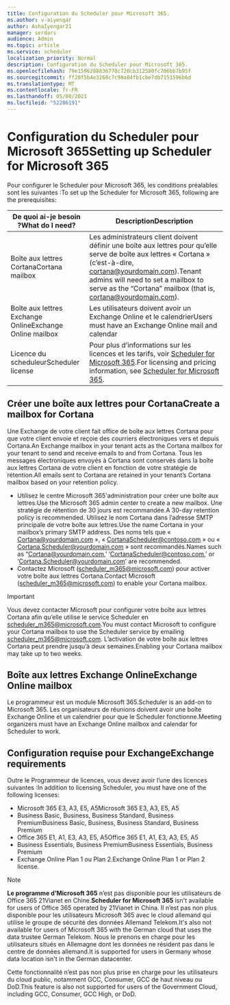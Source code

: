 ```yaml
---
title: Configuration du Scheduler pour Microsoft 365.
ms.author: v-aiyengar
author: AshaIyengar21
manager: serdars
audience: Admin
ms.topic: article
ms.service: scheduler
localization_priority: Normal
description: Configuration du Scheduler pour Microsoft 365.
ms.openlocfilehash: 79e1596288836770c720cb312580fc706bb7b95f
ms.sourcegitcommit: ff20f5b4e3268c7c98a84fb1cbe7db7151596b6d
ms.translationtype: MT
ms.contentlocale: fr-FR
ms.lasthandoff: 05/08/2021
ms.locfileid: "52286191"
---
```

# <a name="setting-up-scheduler-for-microsoft-365"></a><span data-ttu-id="68cd5-103">Configuration du Scheduler pour Microsoft 365</span><span class="sxs-lookup"><span data-stu-id="68cd5-103">Setting up Scheduler for Microsoft 365</span></span>

<span data-ttu-id="68cd5-104">Pour configurer le Scheduler pour Microsoft 365, les conditions préalables sont les suivantes :</span><span class="sxs-lookup"><span data-stu-id="68cd5-104">To set up the Scheduler for Microsoft 365, following are the prerequisites:</span></span>

|<span data-ttu-id="68cd5-105">**De quoi ai-je besoin ?**</span><span class="sxs-lookup"><span data-stu-id="68cd5-105">**What do I need?**</span></span> |<span data-ttu-id="68cd5-106">**Description**</span><span class="sxs-lookup"><span data-stu-id="68cd5-106">**Description**</span></span> |
|-------------------|-------------|
|<span data-ttu-id="68cd5-107">Boîte aux lettres Cortana</span><span class="sxs-lookup"><span data-stu-id="68cd5-107">Cortana mailbox</span></span> |<span data-ttu-id="68cd5-108">Les administrateurs client doivent définir une boîte aux lettres pour qu’elle serve de boîte aux lettres « Cortana » (c’est-à-dire, cortana@yourdomain.com).</span><span class="sxs-lookup"><span data-stu-id="68cd5-108">Tenant admins will need to set a mailbox to serve as the “Cortana” mailbox (that is, cortana@yourdomain.com).</span></span>         |
|<span data-ttu-id="68cd5-109">Boîte aux lettres Exchange Online</span><span class="sxs-lookup"><span data-stu-id="68cd5-109">Exchange Online mailbox</span></span> |<span data-ttu-id="68cd5-110">Les utilisateurs doivent avoir un Exchange Online et le calendrier</span><span class="sxs-lookup"><span data-stu-id="68cd5-110">Users must have an Exchange Online mail and calendar</span></span>         |
|<span data-ttu-id="68cd5-111">Licence du scheduleur</span><span class="sxs-lookup"><span data-stu-id="68cd5-111">Scheduler license</span></span> |<span data-ttu-id="68cd5-112">Pour plus d’informations sur les licences et les tarifs, voir [Scheduler for Microsoft 365](https://www.microsoft.com/microsoft-365/meeting-scheduler-pricing).</span><span class="sxs-lookup"><span data-stu-id="68cd5-112">For licensing and pricing information, see [Scheduler for Microsoft 365](https://www.microsoft.com/microsoft-365/meeting-scheduler-pricing).</span></span>        |

## <a name="create-a-mailbox-for-cortana"></a><span data-ttu-id="68cd5-113">Créer une boîte aux lettres pour Cortana</span><span class="sxs-lookup"><span data-stu-id="68cd5-113">Create a mailbox for Cortana</span></span>
<span data-ttu-id="68cd5-114">Une Exchange de votre client fait office de boîte aux lettres Cortana pour que votre client envoie et reçoie des courriers électroniques vers et depuis Cortana.</span><span class="sxs-lookup"><span data-stu-id="68cd5-114">An Exchange mailbox in your tenant acts as the Cortana mailbox for your tenant to send and receive emails to and from Cortana.</span></span> <span data-ttu-id="68cd5-115">Tous les messages électroniques envoyés à Cortana sont conservés dans la boîte aux lettres Cortana de votre client en fonction de votre stratégie de rétention.</span><span class="sxs-lookup"><span data-stu-id="68cd5-115">All emails sent to Cortana are retained in your tenant’s Cortana mailbox based on your retention policy.</span></span>

- <span data-ttu-id="68cd5-116">Utilisez le centre Microsoft 365'administration pour créer une boîte aux lettres.</span><span class="sxs-lookup"><span data-stu-id="68cd5-116">Use the Microsoft 365 admin center to create a new mailbox.</span></span> <span data-ttu-id="68cd5-117">Une stratégie de rétention de 30 jours est recommandée.</span><span class="sxs-lookup"><span data-stu-id="68cd5-117">A 30-day retention policy is recommended.</span></span> <span data-ttu-id="68cd5-118">Utilisez le nom Cortana dans l’adresse SMTP principale de votre boîte aux lettres.</span><span class="sxs-lookup"><span data-stu-id="68cd5-118">Use the name Cortana in your mailbox’s primary SMTP address.</span></span> <span data-ttu-id="68cd5-119">Des noms tels que « Cortana@yourdomain.com », « CortanaScheduler@contoso.com » ou « Cortana.Scheduler@yourdomain.com » sont recommandés.</span><span class="sxs-lookup"><span data-stu-id="68cd5-119">Names such as “Cortana@yourdomain.com,’ ‘CortanaScheduler@contoso.com,’ or ‘Cortana.Scheduler@yourdomain.com’ are recommended.</span></span>
- <span data-ttu-id="68cd5-120">Contactez Microsoft (scheduler_m365@microsoft.com) pour activer votre boîte aux lettres Cortana.</span><span class="sxs-lookup"><span data-stu-id="68cd5-120">Contact Microsoft (scheduler_m365@microsoft.com) to enable your Cortana mailbox.</span></span> 

> [!IMPORTANT]
> <span data-ttu-id="68cd5-121">Vous devez contacter Microsoft pour configurer votre boîte aux lettres Cortana afin qu’elle utilise le service Scheduler en scheduler_m365@microsoft.com.</span><span class="sxs-lookup"><span data-stu-id="68cd5-121">You must contact Microsoft to configure your Cortana mailbox to use the Scheduler service by emailing scheduler_m365@microsoft.com.</span></span> <span data-ttu-id="68cd5-122">L’activation de votre boîte aux lettres Cortana peut prendre jusqu’à deux semaines.</span><span class="sxs-lookup"><span data-stu-id="68cd5-122">Enabling your Cortana mailbox may take up to two weeks.</span></span>

## <a name="exchange-online-mailbox"></a><span data-ttu-id="68cd5-123">Boîte aux lettres Exchange Online</span><span class="sxs-lookup"><span data-stu-id="68cd5-123">Exchange Online mailbox</span></span>
<span data-ttu-id="68cd5-124">Le programmeur est un module Microsoft 365.</span><span class="sxs-lookup"><span data-stu-id="68cd5-124">Scheduler is an add-on to Microsoft 365.</span></span> <span data-ttu-id="68cd5-125">Les organisateurs de réunions doivent avoir une boîte Exchange Online et un calendrier pour que le Scheduler fonctionne.</span><span class="sxs-lookup"><span data-stu-id="68cd5-125">Meeting organizers must have an Exchange Online mailbox and calendar for Scheduler to work.</span></span>

## <a name="exchange-requirements"></a><span data-ttu-id="68cd5-126">Configuration requise pour Exchange</span><span class="sxs-lookup"><span data-stu-id="68cd5-126">Exchange requirements</span></span>

<span data-ttu-id="68cd5-127">Outre le Programmeur de licences, vous devez avoir l’une des licences suivantes :</span><span class="sxs-lookup"><span data-stu-id="68cd5-127">In addition to licensing Scheduler, you must have one of the following licenses:</span></span>

- <span data-ttu-id="68cd5-128">Microsoft 365 E3, A3, E5, A5</span><span class="sxs-lookup"><span data-stu-id="68cd5-128">Microsoft 365 E3, A3, E5, A5</span></span>
- <span data-ttu-id="68cd5-129">Business Basic, Business, Business Standard, Business Premium</span><span class="sxs-lookup"><span data-stu-id="68cd5-129">Business Basic, Business, Business Standard, Business Premium</span></span>
- <span data-ttu-id="68cd5-130">Office 365 E1, A1, E3, A3, E5, A5</span><span class="sxs-lookup"><span data-stu-id="68cd5-130">Office 365 E1, A1, E3, A3, E5, A5</span></span>
- <span data-ttu-id="68cd5-131">Business Essentials, Business Premium</span><span class="sxs-lookup"><span data-stu-id="68cd5-131">Business Essentials, Business Premium</span></span>
- <span data-ttu-id="68cd5-132">Exchange Online Plan 1 ou Plan 2.</span><span class="sxs-lookup"><span data-stu-id="68cd5-132">Exchange Online Plan 1 or Plan 2 license.</span></span> 

> [!Note]
> <span data-ttu-id="68cd5-133">**Le programme d’Microsoft 365** n’est pas disponible pour les utilisateurs de Office 365 21Vianet en Chine.</span><span class="sxs-lookup"><span data-stu-id="68cd5-133">**Scheduler for Microsoft 365** isn't available for users of Office 365 operated by 21Vianet in China.</span></span> <span data-ttu-id="68cd5-134">Il n’est pas non plus disponible pour les utilisateurs Microsoft 365 avec le cloud allemand qui utilise le groupe de sécurité des données Allemand Telekom.</span><span class="sxs-lookup"><span data-stu-id="68cd5-134">It's also not available for users of Microsoft 365 with the German cloud that uses the data trustee German Telekom.</span></span> <span data-ttu-id="68cd5-135">Nous le prenons en charge pour les utilisateurs situés en Allemagne dont les données ne résident pas dans le centre de données allemand.</span><span class="sxs-lookup"><span data-stu-id="68cd5-135">It is supported for users in Germany whose data location isn't in the German datacenter.</span></span>
>
><span data-ttu-id="68cd5-136">Cette fonctionnalité n’est pas non plus prise en charge pour les utilisateurs du cloud public, notamment GCC, Consumer, GCC de haut niveau ou DoD.</span><span class="sxs-lookup"><span data-stu-id="68cd5-136">This feature is also not supported for users of the Government Cloud, including GCC, Consumer, GCC High, or DoD.</span></span>
